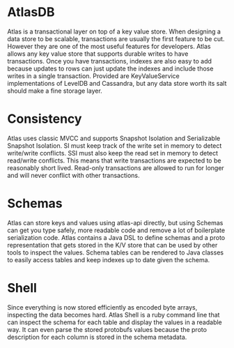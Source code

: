 # AtlasDB
Atlas is a transactional layer on top of a key value store.  When designing a
data store to be scalable, transactions are usually the first feature to be
cut.  However they are one of the most useful features for developers.  Atlas
allows any key value store that supports durable writes to have transactions.
Once you have transactions, indexes are also easy to add because updates to
rows can just update the indexes and include those writes in a single
transaction.  Provided are KeyValueService implementations of LevelDB and
Cassandra, but any data store worth its salt should make a fine storage layer.

# Consistency
Atlas uses classic MVCC and supports Snapshot Isolation and Serializable
Snapshot Isolation.  SI must keep track of the write set in memory to detect
write/write conflicts.  SSI must also keep the read set in memory to detect
read/write conflicts.  This means that write transactions are expected to be
reasonably short lived.  Read-only transactions are allowed to run for longer
and will never conflict with other transactions.

# Schemas
Atlas can store keys and values using atlas-api directly, but using Schemas can
get you type safely, more readable code and remove a lot of boilerplate
serialization code.  Atlas contains a Java DSL to define schemas and a proto
representation that gets stored in the K/V store that can be used by other
tools to inspect the values.  Schema tables can be rendered to Java classes to
easily access tables and keep indexes up to date given the schema.

# Shell
Since everything is now stored efficiently as encoded byte arrays, inspecting
the data becomes hard.  Atlas Shell is a ruby command line that can inspect the
schema for each table and display the values in a readable way.  It can even
parse the stored protobufs values because the proto description for each column
is stored in the schema metadata.

